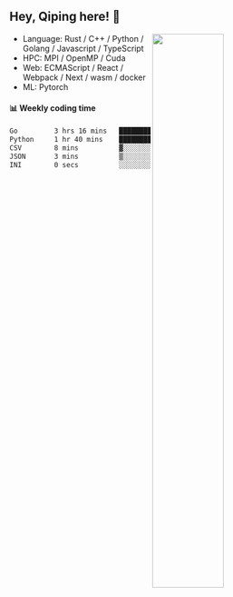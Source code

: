 

## Hey, Qiping here! :wave:

[<img align="right" width="50%" src="https://github-readme-stats.vercel.app/api?username=ppppqp&theme=dark&show_icons=true">](https://metrics.lecoq.io/ppppqp?template=classic)



-   Language: Rust / C++ / Python / Golang / Javascript / TypeScript
-   HPC: MPI / OpenMP / Cuda
-   Web: ECMAScript / React / Webpack / Next / wasm / docker
-   ML: Pytorch



#### :bar_chart: Weekly coding time

<!--START_SECTION:waka-->

```txt
Go         3 hrs 16 mins   ████████████████░░░░░░░░░   63.53 %
Python     1 hr 40 mins    ████████░░░░░░░░░░░░░░░░░   32.36 %
CSV        8 mins          ▓░░░░░░░░░░░░░░░░░░░░░░░░   02.76 %
JSON       3 mins          ▒░░░░░░░░░░░░░░░░░░░░░░░░   01.09 %
INI        0 secs          ░░░░░░░░░░░░░░░░░░░░░░░░░   00.18 %
```

<!--END_SECTION:waka-->
